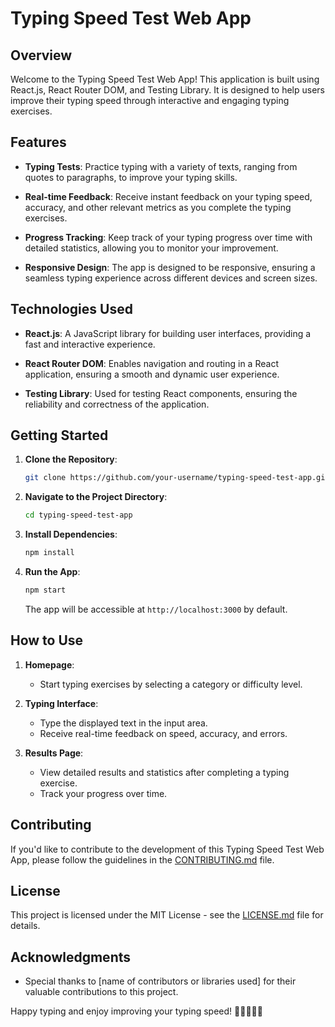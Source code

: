 # Typing Speed Test Web App

## Overview

Welcome to the Typing Speed Test Web App! This application is built using React.js, React Router DOM, and Testing Library. It is designed to help users improve their typing speed through interactive and engaging typing exercises.

## Features

- **Typing Tests**: Practice typing with a variety of texts, ranging from quotes to paragraphs, to improve your typing skills.
  
- **Real-time Feedback**: Receive instant feedback on your typing speed, accuracy, and other relevant metrics as you complete the typing exercises.

- **Progress Tracking**: Keep track of your typing progress over time with detailed statistics, allowing you to monitor your improvement.

- **Responsive Design**: The app is designed to be responsive, ensuring a seamless typing experience across different devices and screen sizes.

## Technologies Used

- **React.js**: A JavaScript library for building user interfaces, providing a fast and interactive experience.

- **React Router DOM**: Enables navigation and routing in a React application, ensuring a smooth and dynamic user experience.

- **Testing Library**: Used for testing React components, ensuring the reliability and correctness of the application.

## Getting Started

1. **Clone the Repository**:
   ```bash
   git clone https://github.com/your-username/typing-speed-test-app.git
   ```

2. **Navigate to the Project Directory**:
   ```bash
   cd typing-speed-test-app
   ```

3. **Install Dependencies**:
   ```bash
   npm install
   ```

4. **Run the App**:
   ```bash
   npm start
   ```

   The app will be accessible at `http://localhost:3000` by default.

## How to Use

1. **Homepage**:
   - Start typing exercises by selecting a category or difficulty level.
  
2. **Typing Interface**:
   - Type the displayed text in the input area.
   - Receive real-time feedback on speed, accuracy, and errors.

3. **Results Page**:
   - View detailed results and statistics after completing a typing exercise.
   - Track your progress over time.

## Contributing

If you'd like to contribute to the development of this Typing Speed Test Web App, please follow the guidelines in the [CONTRIBUTING.md](CONTRIBUTING.md) file.

## License

This project is licensed under the MIT License - see the [LICENSE.md](LICENSE.md) file for details.

## Acknowledgments

- Special thanks to [name of contributors or libraries used] for their valuable contributions to this project.

Happy typing and enjoy improving your typing speed! 🚀👩‍💻👨‍💻
